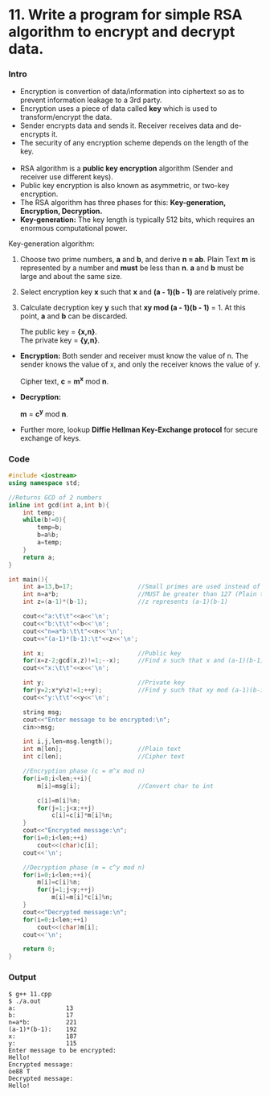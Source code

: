 # 11. Write a program for simple RSA algorithm to encrypt and decrypt data.

### Intro
* Encryption is convertion of data/information into ciphertext so as to prevent information leakage to a 3rd party.
* Encryption uses a piece of data called **key** which is used to transform/encrypt the data.
* Sender encrypts data and sends it. Receiver receives data and de-encrypts it.
* The security of any encryption scheme depends on the length of the key.<br><br>
* RSA algorithm is a **public key encryption** algorithm (Sender and receiver use different keys).
* Public key encryption is also known as asymmetric, or two-key encryption.
* The RSA algorithm has three phases for this: **Key-generation, Encryption, Decryption.**
* **Key-generation:** The key length is typically 512 bits, which requires an enormous computational power.

Key-generation algorithm:

1.	Choose two prime numbers, **a** and **b**, and derive **n = ab**. Plain Text **m** is represented by a number and **must** be less than **n**. **a** and **b** must be large and about the same size.

2.	Select encryption key **x** such that **x** and **(a - 1)(b - 1)** are relatively prime.

3.	Calculate decryption key **y** such that **xy mod (a - 1)(b - 1)** = 1. At this point, **a** and **b** can be discarded.

	The public key = **{x,n}**.<br>
	The private key = **{y,n}**.

* **Encryption:** Both sender and receiver must know the value of n. The sender knows the value of x, and only the receiver knows the value of y.

	Cipher text, **c** = **m<sup>x</sup>** mod **n**.
* **Decryption:**

	**m** = **c<sup>y</sup>** mod **n**.
* Further more, lookup **Diffie Hellman Key-Exchange protocol** for secure exchange of keys.

### Code
```c++
#include <iostream>
using namespace std;

//Returns GCD of 2 numbers
inline int gcd(int a,int b){
	int temp;
	while(b!=0){
		temp=b;
		b=a%b;
		a=temp;
	}
	return a;
}

int main(){
	int a=13,b=17;					//Small primes are used instead of actual big primes in this program
	int n=a*b;						//MUST be greater than 127 (Plain text is ASCII chars which can have a max value of 127)
	int z=(a-1)*(b-1);				//z represents (a-1)(b-1)

	cout<<"a:\t\t"<<a<<'\n';
	cout<<"b:\t\t"<<b<<'\n';
	cout<<"n=a*b:\t\t"<<n<<'\n';
	cout<<"(a-1)*(b-1):\t"<<z<<'\n';

	int x;							//Public key
	for(x=z-2;gcd(x,z)!=1;--x);		//Find x such that x and (a-1)(b-1) are relatively prime
	cout<<"x:\t\t"<<x<<'\n';

	int y;							//Private key
	for(y=2;x*y%z!=1;++y);			//Find y such that xy mod (a-1)(b-1) = 1
	cout<<"y:\t\t"<<y<<'\n';

	string msg;
	cout<<"Enter message to be encrypted:\n";
	cin>>msg;

	int i,j,len=msg.length();
	int m[len];						//Plain text
	int c[len];						//Cipher text

	//Encryption phase (c = m^x mod n)
	for(i=0;i<len;++i){
		m[i]=msg[i];				//Convert char to int

		c[i]=m[i]%n;
		for(j=1;j<x;++j)
			c[i]=c[i]*m[i]%n;
	}
	cout<<"Encrypted message:\n";
	for(i=0;i<len;++i)
		cout<<(char)c[i];
	cout<<'\n';

	//Decryption phase (m = c^y mod n)
	for(i=0;i<len;++i){
		m[i]=c[i]%n;
		for(j=1;j<y;++j)
			m[i]=m[i]*c[i]%n;
	}
	cout<<"Decrypted message:\n";
	for(i=0;i<len;++i)
		cout<<(char)m[i];
	cout<<'\n';

	return 0;
}
```

### Output
```
$ g++ 11.cpp
$ ./a.out
a:              13
b:              17
n=a*b:          221
(a-1)*(b-1):    192
x:              187
y:              115
Enter message to be encrypted:
Hello!
Encrypted message:
òe88 T
Decrypted message:
Hello!
```
